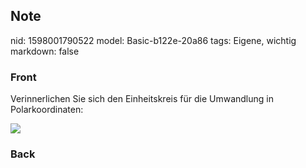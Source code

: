## Note
nid: 1598001790522
model: Basic-b122e-20a86
tags: Eigene, wichtig
markdown: false

### Front
Verinnerlichen Sie sich den Einheitskreis für die Umwandlung in
Polarkoordinaten:
<div><img src="1200px-Unit_circle_angles_color.svg.png"></div>

### Back

